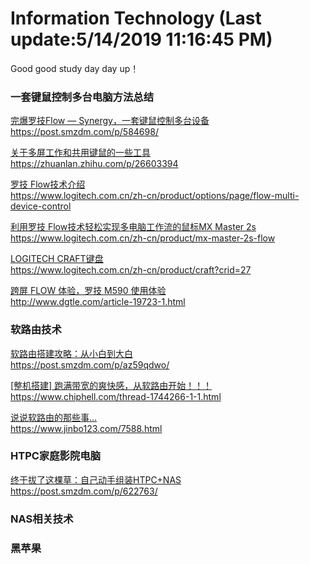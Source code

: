 # Information Technology (Last update:5/14/2019 11:16:45 PM)
Good good study day day up！


### 一套键鼠控制多台电脑方法总结

[完爆罗技Flow — Synergy，一套键鼠控制多台设备](https://post.smzdm.com/p/584698/)    
https://post.smzdm.com/p/584698/


[关于多屏工作和共用键鼠的一些工具](https://zhuanlan.zhihu.com/p/26603394)    
https://zhuanlan.zhihu.com/p/26603394

[罗技 Flow技术介绍](https://www.logitech.com.cn/zh-cn/product/options/page/flow-multi-device-control)   
https://www.logitech.com.cn/zh-cn/product/options/page/flow-multi-device-control


[利用罗技 Flow技术轻松实现多电脑工作流的鼠标MX Master 2s](https://www.logitech.com.cn/zh-cn/product/mx-master-2s-flow)    
https://www.logitech.com.cn/zh-cn/product/mx-master-2s-flow

[LOGITECH CRAFT键盘](https://www.logitech.com.cn/zh-cn/product/craft?crid=27)    
https://www.logitech.com.cn/zh-cn/product/craft?crid=27

[跨屏 FLOW 体验，罗技 M590 使用体验](http://www.dgtle.com/article-19723-1.html)    
http://www.dgtle.com/article-19723-1.html


### 软路由技术 

[软路由搭建攻略：从小白到大白](https://post.smzdm.com/p/az59qdwo/)    
https://post.smzdm.com/p/az59qdwo/

[[整机搭建] 跑满带宽的爽快感，从软路由开始！！！](https://www.chiphell.com/thread-1744266-1-1.html)    
https://www.chiphell.com/thread-1744266-1-1.html

[说说软路由的那些事…](https://www.jinbo123.com/7588.html)    
https://www.jinbo123.com/7588.html


### HTPC家庭影院电脑

[终于拔了这棵草：自己动手组装HTPC+NAS](https://post.smzdm.com/p/622763/)    
https://post.smzdm.com/p/622763/


### NAS相关技术


### 黑苹果

